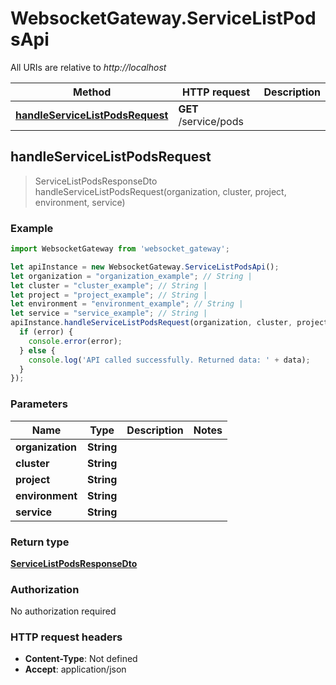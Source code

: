 # WebsocketGateway.ServiceListPodsApi

All URIs are relative to *http://localhost*

Method | HTTP request | Description
------------- | ------------- | -------------
[**handleServiceListPodsRequest**](ServiceListPodsApi.md#handleServiceListPodsRequest) | **GET** /service/pods | 



## handleServiceListPodsRequest

> ServiceListPodsResponseDto handleServiceListPodsRequest(organization, cluster, project, environment, service)



### Example

```javascript
import WebsocketGateway from 'websocket_gateway';

let apiInstance = new WebsocketGateway.ServiceListPodsApi();
let organization = "organization_example"; // String | 
let cluster = "cluster_example"; // String | 
let project = "project_example"; // String | 
let environment = "environment_example"; // String | 
let service = "service_example"; // String | 
apiInstance.handleServiceListPodsRequest(organization, cluster, project, environment, service, (error, data, response) => {
  if (error) {
    console.error(error);
  } else {
    console.log('API called successfully. Returned data: ' + data);
  }
});
```

### Parameters


Name | Type | Description  | Notes
------------- | ------------- | ------------- | -------------
 **organization** | **String**|  | 
 **cluster** | **String**|  | 
 **project** | **String**|  | 
 **environment** | **String**|  | 
 **service** | **String**|  | 

### Return type

[**ServiceListPodsResponseDto**](ServiceListPodsResponseDto.md)

### Authorization

No authorization required

### HTTP request headers

- **Content-Type**: Not defined
- **Accept**: application/json

